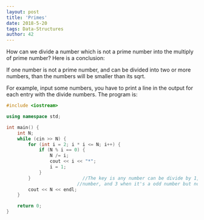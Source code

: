 ```yaml
---
layout: post
title: 'Primes'
date: 2018-5-20
tags: Data-Structures
author: 42
---
```


How can we divide a number which is not a prime number into the multiply of prime number? Here is a conclusion:

If one number is not a prime number, and can be divided into two or more numbers, than the numbers will be smaller than its sqrt.

For example, input some numbers, you have to print a line in the output for each entry with the divide numbers. The program is:

```c++
#include <iostream>

using namespace std;

int main() {
    int N;
    while (cin >> N) {
        for (int i = 2; i * i <= N; i++) {
            if (N % i == 0) {
                N /= i;
                cout << i << "*";
                i = 1;
            }   
        }                   //The key is any number can be divide by 1, and 2 when it's a even 
        				  //number, and 3 when it's a odd number but not a prime number.
        cout << N << endl;
    }   

    return 0;
}
```

